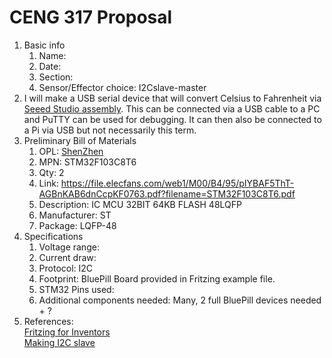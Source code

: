 # CENG 317 Proposal
1. Basic info
     1. Name: 
     2. Date: 
     3. Section:
     4. Sensor/Effector choice: I2Cslave-master
2. I will make a USB serial device that will convert Celsius to Fahrenheit via [Seeed Studio assembly](https://www.seeedstudio.com/fusion_pcb.html). This can be connected via a USB cable to a PC and PuTTY can be used for debugging. It can then also be connected to a Pi via USB but not necessarily this term. 
3. Preliminary Bill of Materials
    1. OPL: [ShenZhen](https://www.seeedstudio.com/opl.html)
    2. MPN: STM32F103C8T6 
	3. Qty: 2
	4. Link: https://file.elecfans.com/web1/M00/B4/95/pIYBAF5ThT-AGBnKAB6dnCcpKF0763.pdf?filename=STM32F103C8T6.pdf
    5. Description:	IC MCU 32BIT 64KB FLASH 48LQFP
	6. Manufacturer: ST
	7. Package: LQFP-48
4. Specifications
    1. Voltage range:
	2. Current draw:
	3. Protocol: I2C
	4. Footprint: BluePill Board provided in Fritzing example file.
	5. STM32 Pins used: 
	6. Additional components needed: Many, 2 full BluePill devices needed + ?
5. References:    
[Fritzing for Inventors](https://learning-oreilly-com.ezproxy.humber.ca/library/view/fritzing-for-inventors/9780071844642/ch01.html#ch01)    
[Making I2C slave](http://amitesh-singh.github.io/stm32/2018/01/07/making-i2c-slave-using-stm32f103.html)